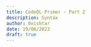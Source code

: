 ```yaml
---
title: CodeQL Primer - Part 2
description: Syntax
author: 0xishtar
date: 19/06/2023
draft: true
---
```

